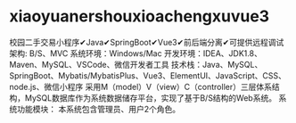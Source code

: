 # xiaoyuanershouxioachengxuvue3
校园二手交易小程序✔Java✔SpringBoot✔Vue3✔前后端分离✔可提供远程调试架构: B/S、MVC 系统环境：Windows/Mac 开发环境：IDEA、JDK1.8、Maven、MySQL、VSCode、微信开发者工具 技术栈：Java、MySQL、SpringBoot、Mybatis/MybatisPlus、Vue3、ElementUI、JavaScript、CSS、node.js、微信小程序 采用M（model）V（view）C（controller）三层体系结构，MySQL数据库作为系统数据储存平台，实现了基于B/S结构的Web系统。  系统功能模块： 本系统包含管理员、用户2个角色。
